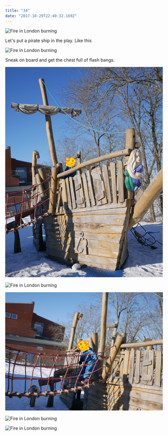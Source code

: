 ```yaml
---
title: "34"
date: "2017-10-29T22:40:32.169Z"
---
```



![Fire in London burning](./ship-on-stage.jpeg)

Let's put a pirate ship in the play. Like this


![Fire in London burning](./Lillian_runs.jpeg)




Sneak on board and get the chest full of flash bangs.

![Fire in London burning](./Lillian_on_ship.jpg)

![Fire in London burning](./Lillian_steering.jpg)

![Fire in London burning](./Lillian_leaving_ship.jpg)



![Fire in London burning](./Ginger_ship)



![Fire in London burning](./
)
<!-- 14 finale -->